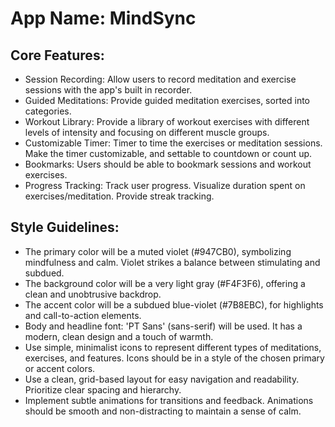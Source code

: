# **App Name**: MindSync

## Core Features:

- Session Recording: Allow users to record meditation and exercise sessions with the app's built in recorder.
- Guided Meditations: Provide guided meditation exercises, sorted into categories.
- Workout Library: Provide a library of workout exercises with different levels of intensity and focusing on different muscle groups.
- Customizable Timer: Timer to time the exercises or meditation sessions. Make the timer customizable, and settable to countdown or count up.
- Bookmarks: Users should be able to bookmark sessions and workout exercises.
- Progress Tracking: Track user progress. Visualize duration spent on exercises/meditation. Provide streak tracking.

## Style Guidelines:

- The primary color will be a muted violet (#947CB0), symbolizing mindfulness and calm. Violet strikes a balance between stimulating and subdued.
- The background color will be a very light gray (#F4F3F6), offering a clean and unobtrusive backdrop.
- The accent color will be a subdued blue-violet (#7B8EBC), for highlights and call-to-action elements.
- Body and headline font: 'PT Sans' (sans-serif) will be used. It has a modern, clean design and a touch of warmth.
- Use simple, minimalist icons to represent different types of meditations, exercises, and features. Icons should be in a style of the chosen primary or accent colors.
- Use a clean, grid-based layout for easy navigation and readability. Prioritize clear spacing and hierarchy.
- Implement subtle animations for transitions and feedback. Animations should be smooth and non-distracting to maintain a sense of calm.